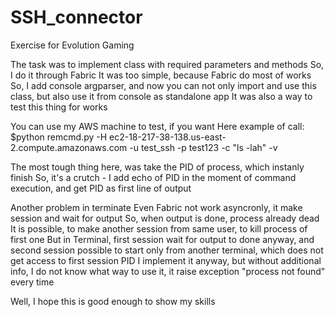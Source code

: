 # SSH_connector
Exercise for Evolution Gaming

The task was to implement class with required parameters and methods
So, I do it through Fabric
It was too simple, because Fabric do most of works
So, I add console argparser, and now you can not only import and use this class, but also use it from console as standalone app
It was also a way to test this thing for works

You can use my AWS machine to test, if you want
Here example of call:
$python remcmd.py -H ec2-18-217-38-138.us-east-2.compute.amazonaws.com -u test_ssh -p test123 -c "ls -lah" -v

The most tough thing here, was take the PID of process, which instanly finish
So, it's a crutch - I add echo of PID in the moment of command execution, and get PID as first line of output

Another problem in terminate
Even Fabric not work asyncronly, it make session and wait for output
So, when output is done, process already dead
It is possible, to make another session from same user, to kill process of first one
But in Terminal, first session wait for output to done anyway, and second session possible to start only from another terminal, which does not get access to first session PID
I implement it anyway, but without additional info, I do not know what way to use it, it raise exception "process not found" every time

Well, I hope this is good enough to show my skills
